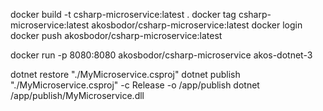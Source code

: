 docker build -t csharp-microservice:latest .
docker tag csharp-microservice:latest akosbodor/csharp-microservice:latest
docker login
docker push akosbodor/csharp-microservice:latest

docker run -p 8080:8080 akosbodor/csharp-microservice akos-dotnet-3

dotnet restore "./MyMicroservice.csproj"
dotnet publish "./MyMicroservice.csproj" -c Release -o /app/publish
dotnet /app/publish/MyMicroservice.dll